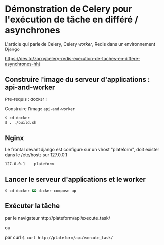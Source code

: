 # Démonstration de Celery pour l'exécution de tâche en différé / asynchrones

L'article qui parle de Celery, Celery _worker_, Redis dans un environnement Django 

https://dev.to/zorky/celery-redis-execution-de-taches-en-differe-asynchrones-hhj

## Construire l'image du serveur d'applications : api-and-worker

Pré-requis : docker !

Construire l'image `api-and-worker`

```bash
$ cd docker
$ . ./build.sh
```

## Nginx

Le frontal devant django est configuré sur un vhost "plateform", doit exister dans le /etc/hosts sur 127.0.0.1

```
127.0.0.1    plateform
```

## Lancer le serveur d'applications et le worker

```bash
$ cd docker && docker-compose up
```

## Exécuter la tâche

par le navigateur http://plateform/api/execute_task/

ou

par curl `$ curl http://plateform/api/execute_task/`

